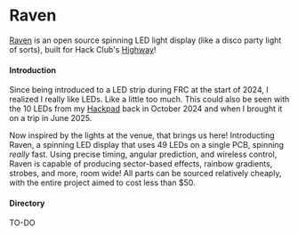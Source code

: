 # Raven

[Raven](https://github.com/HenryLi-0/raven/) is an open source spinning LED light display (like a disco party light of sorts), built for Hack Club's [Highway](https://highway.hackclub.com/)! 


#### Introduction
Since being introduced to a LED strip during FRC at the start of 2024, I realized I really like LEDs. Like a little too much. This could also be seen with the 10 LEDs from my [Hackpad](https://github.com/hackclub/hackpad/pull/224) back in October 2024 and when I brought it on a trip in June 2025. 

Now inspired by the lights at the venue, that brings us here! Introducting Raven, a spinning LED display that uses 49 LEDs on a single PCB, spinning *really* fast. Using precise timing, angular prediction, and wireless control, Raven is capable of producing sector-based effects, rainbow gradients, strobes, and more, room wide! All parts can be sourced relatively cheaply, with the entire project aimed to cost less than $50.

#### Directory

TO-DO

